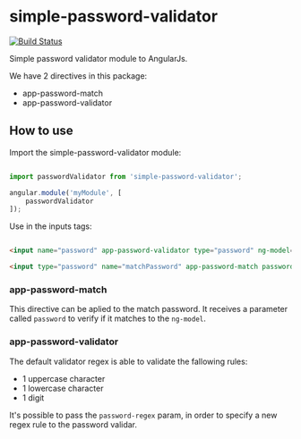 # simple-password-validator #

[![Build Status](https://travis-ci.org/luanrubensf/simple-password-validator.svg?branch=master)](https://travis-ci.org/luanrubensf/simple-password-validator)

Simple password validator module to AngularJs.

We have 2 directives in this package:
* app-password-match
* app-password-validator

## How to use

Import the simple-password-validator module:

```javascript

import passwordValidator from 'simple-password-validator';

angular.module('myModule', [
    passwordValidator
]);

```

Use in the inputs tags:

```html

<input name="password" app-password-validator type="password" ng-model="vm.user.password" minlength="8" maxlength="30" required>

<input type="password" name="matchPassword" app-password-match password="vm.user.password" ng-model="vm.user.matchPassword" maxlength="30" required>

```

### app-password-match

This directive can be aplied to the match password. It receives a parameter called ```password``` to verify if it matches to the ```ng-model```.

### app-password-validator

The default validator regex is able to validate the fallowing rules:

* 1 uppercase character
* 1 lowercase character
* 1 digit

It's possible to pass the ```password-regex``` param, in order to specify a new regex rule to the password validar.
